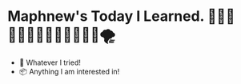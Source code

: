# Maphnew's Today I Learned. 👨🏻‍💻🙆🏻‍♂️🙋🏻‍♂️💁🏻‍♂️🔥🌪

+ 📐 Whatever I tried!
+ 📦 Anything I am interested in!
